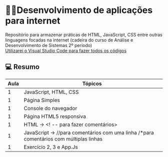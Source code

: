 
# 👨‍💻Desenvolvimento de aplicações para internet

Repositório para armazenar práticas de HTML, JavaScript, CSS entre outras linguagens focadas na internet (cadeira do curso de Análise e Desenvolvimento de Sistemas 2º período)  
[Utilizarei o Visual Studio Code para fazer todos os códigos](https://code.visualstudio.com)

## 💻 Resumo
| Aula | Tópicos |
|--------|----------| 
|1|JavaScript, HTML, CSS
|1|Página Simples
|1|Console do navegador
|1|Página HTML5 responsiva
|1|HTML -> <! -- para fazer comentários>
|1|JavaScript -> //para comentários com uma linha /*para comentários com múltiplas linhas
|1|Exercício 2, 3 e App.Js

